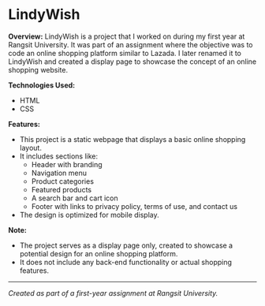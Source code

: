 # LindyWish

**Overview:**
LindyWish is a project that I worked on during my first year at Rangsit University. It was part of an assignment where the objective was to code an online shopping platform similar to Lazada. I later renamed it to LindyWish and created a display page to showcase the concept of an online shopping website.

**Technologies Used:**
- HTML
- CSS

**Features:**
- This project is a static webpage that displays a basic online shopping layout.
- It includes sections like:
  - Header with branding
  - Navigation menu
  - Product categories
  - Featured products
  - A search bar and cart icon
  - Footer with links to privacy policy, terms of use, and contact us
- The design is optimized for mobile display.

**Note:**
- The project serves as a display page only, created to showcase a potential design for an online shopping platform.
- It does not include any back-end functionality or actual shopping features.

---
*Created as part of a first-year assignment at Rangsit University.* 
